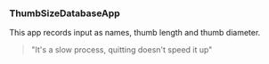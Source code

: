 ### ThumbSizeDatabaseApp
This app records input as names, thumb length and thumb diameter.

>"It's a slow process, quitting doesn't speed it up"
